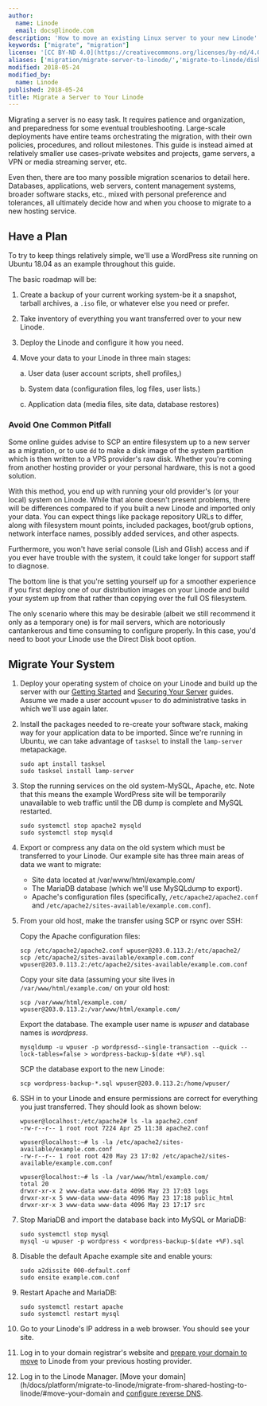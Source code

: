 ```yaml
---
author:
  name: Linode
  email: docs@linode.com
description: 'How to move an existing Linux server to your new Linode'
keywords: ["migrate", "migration"]
license: '[CC BY-ND 4.0](https://creativecommons.org/licenses/by-nd/4.0)'
aliases: ['migration/migrate-server-to-linode/','migrate-to-linode/disk-images/migrating-a-server-to-your-linode/','platform/disk-images/migrating-a-server-to-your-linode/']
modified: 2018-05-24
modified_by:
  name: Linode
published: 2018-05-24
title: Migrate a Server to Your Linode
---
```


Migrating a server is no easy task. It requires patience and organization, and preparedness for some eventual troubleshooting. Large-scale deployments have entire teams orchestrating the migration, with their own policies, procedures, and rollout milestones. This guide is instead aimed at relatively smaller use cases-private websites and projects, game servers, a VPN or media streaming server, etc.

Even then, there are too many possible migration scenarios to detail here. Databases, applications, web servers, content management systems, broader software stacks, etc., mixed with personal preference and tolerances, all ultimately decide how and when you choose to migrate to a new hosting service.

## Have a Plan

To try to keep things relatively simple, we'll use a WordPress site running on Ubuntu 18.04 as an example throughout this guide.

The basic roadmap will be:

1.  Create a backup of your current working system-be it a snapshot, tarball archives, a `.iso` file, or whatever else you need or prefer.

2.  Take inventory of everything you want transferred over to your new Linode.

3.  Deploy the Linode and configure it how you need.

4.  Move your data to your Linode in three main stages:

    a.  User data (user account scripts, shell profiles,)

    b.  System data (configuration files, log files, user lists.)

    c.  Application data (media files, site data, database restores)


### Avoid One Common Pitfall

Some online guides advise to SCP an entire filesystem up to a new server as a migration, or to use `dd` to make a disk image of the system partition which is then written to a VPS provider's raw disk. Whether you're coming from another hosting provider or your personal hardware, this is not a good solution.

With this method, you end up with running your old provider's (or your local) system on Linode. While that alone doesn't present problems, there will be differences compared to if you built a new Linode and imported only your data. You can expect things like package repository URLs to differ, along with filesystem mount points, included packages, boot/grub options, network interface names, possibly added services, and other aspects.

Furthermore, you won't have serial console (Lish and Glish) access and if you ever have trouble with the system, it could take longer for support staff to diagnose.

The bottom line is that you're setting yourself up for a smoother experience if you first deploy one of our distribution images on your Linode and build your system up from that rather than copying over the full OS filesystem.

The only scenario where this may be desirable (albeit we still recommend it only as a temporary one) is for mail servers, which are notoriously cantankerous and time consuming to configure properly. In this case, you'd need to boot your Linode use the Direct Disk boot option.


## Migrate Your System

1.  Deploy your operating system of choice on your Linode and build up the server with our [Getting Started](/docs/getting-started/) and [Securing Your Server](/docs/security/securing-your-server/) guides. Assume we made a user account `wpuser` to do administrative tasks in which we'll use again later.

2.  Install the packages needed to re-create your software stack, making way for your application data to be imported. Since we're running in Ubuntu, we can take advantage of `tasksel` to install the `lamp-server` metapackage.

        sudo apt install tasksel
        sudo tasksel install lamp-server

3.  Stop the running services on the old system-MySQL, Apache, etc. Note that this means the example WordPress site will be temporarily unavailable to web traffic until the DB dump is complete and MySQL restarted.

        sudo systemctl stop apache2 mysqld
        sudo systemctl stop mysqld

4.  Export or compress any data on the old system which must be transferred to your Linode. Our example site has three main areas of data we want to migrate:

    - Site data located at /var/www/html/example.com/
    - The MariaDB database (which we'll use MySQLdump to export).
    - Apache's configuration files (specifically, `/etc/apache2/apache2.conf` and `/etc/apache2/sites-available/example.com.conf`).

5.  From your old host, make the transfer using SCP or rsync over SSH:

    Copy the Apache configuration files:

        scp /etc/apache2/apache2.conf wpuser@203.0.113.2:/etc/apache2/
        scp /etc/apache2/sites-available/example.com.conf wpuser@203.0.113.2:/etc/apache2/sites-available/example.com.conf

    Copy your site data (assuming your site lives in `/var/www/html/example.com/` on your old host:

        scp /var/www/html/example.com/ wpuser@203.0.113.2:/var/www/html/example.com/

    Export the database. The example user name is *wpuser* and database names is *wordpress*.

        mysqldump -u wpuser -p wordpressd--single-transaction --quick --lock-tables=false > wordpress-backup-$(date +%F).sql

    SCP the database export to the new Linode:

        scp wordpress-backup-*.sql wpuser@203.0.113.2:/home/wpuser/

6.  SSH in to your Linode and ensure permissions are correct for everything you just transferred. They should look as shown below:

        wpuser@localhost:/etc/apache2# ls -la apache2.conf
        -rw-r--r-- 1 root root 7224 Apr 25 11:38 apache2.conf
        
        wpuser@localhost:~# ls -la /etc/apache2/sites-available/example.com.conf
        -rw-r--r-- 1 root root 420 May 23 17:02 /etc/apache2/sites-available/example.com.conf
        
        wpuser@localhost:~# ls -la /var/www/html/example.com/
        total 20
        drwxr-xr-x 2 www-data www-data 4096 May 23 17:03 logs
        drwxr-xr-x 5 www-data www-data 4096 May 23 17:18 public_html
        drwxr-xr-x 3 www-data www-data 4096 May 23 17:17 src

7.  Stop MariaDB and import the database back into MySQL or MariaDB:

        sudo systemctl stop mysql
        mysql -u wpuser -p wordpress < wordpress-backup-$(date +%F).sql

8.  Disable the default Apache example site and enable yours:

        sudo a2dissite 000-default.conf
        sudo ensite example.com.conf

9.  Restart Apache and MariaDB:

        sudo systemctl restart apache
        sudo systemctl restart mysql

10. Go to your Linode's IP address in a web browser. You should see your site.

11. Log in to your domain registrar's website and [prepare your domain to move](/docs/platform/migrate-to-linode/migrate-from-shared-hosting-to-linode/#prepare-your-domain-name-to-move) to Linode from your previous hosting provider.

11.  Log in to the Linode Manager. [Move your domain](h/docs/platform/migrate-to-linode/migrate-from-shared-hosting-to-linode/#move-your-domain and [configure reverse DNS](/docs/networking/dns/configure-your-linode-for-reverse-dns/).
